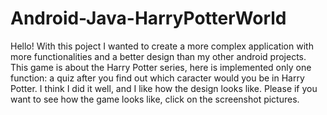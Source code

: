 # Android-Java-HarryPotterWorld
Hello!
With this poject I wanted to create a more complex application with more functionalities and a better design than my other android projects. This game is about the Harry Potter series, here is implemented only one function: a quiz after you find out which caracter would you be in Harry Potter. I think I did it well, and I like how the design looks like. Please if you want to see how the game looks like, click on the screenshot pictures. 

